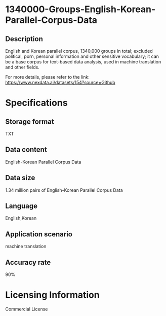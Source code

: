 # 1340000-Groups-English-Korean-Parallel-Corpus-Data

## Description
English and Korean parallel corpus, 1340,000 groups in total; excluded political, porn, personal information and other sensitive vocabulary; it can be a base corpus for text-based data analysis, used in machine translation and other fields.

For more details, please refer to the link: https://www.nexdata.ai/datasets/154?source=Github


# Specifications
## Storage format
TXT
## Data content
English-Korean Parallel Corpus Data
## Data size
1.34 million pairs of English-Korean Parallel Corpus Data
## Language
English,Korean
## Application scenario
machine translation
## Accuracy rate
90%

# Licensing Information
Commercial License
